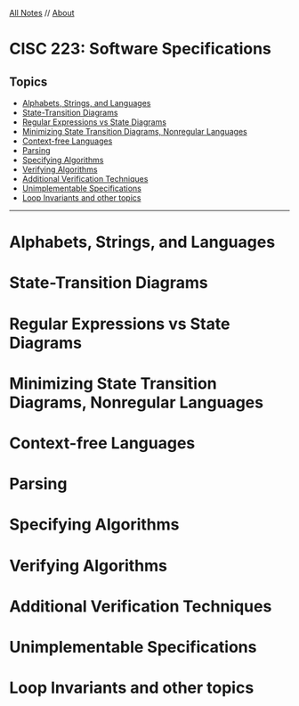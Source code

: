 <style>
h1 a {
  display: none;
}
</style>

[All Notes](http://karishmadaga.com/course-notes) // [About](http://karishmadaga.com)
# CISC 223: Software Specifications

## Topics

* [Alphabets, Strings, and Languages](#alph-str-lang)
* [State-Transition Diagrams](#alph-str-lang)
* [Regular Expressions vs State Diagrams](#reg-exp)
* [Minimizing State Transition Diagrams, Nonregular Languages](#min-state-trans-diagrams)
* [Context-free Languages](#context-free-lang)
* [Parsing](#parsing)
* [Specifying Algorithms](#specifying-alg)
* [Verifying Algorithms](#verifying-alg)
* [Additional Verification Techniques](#more-verification)
* [Unimplementable Specifications](#more-verification)
* [Loop Invariants and other topics](#loop-invariants)

<hr>
<h1 id="#alph-str-lang">Alphabets, Strings, and Languages</h1>

<h1 id="#state-transition">State-Transition Diagrams</h1>

<h1 id="#reg-exp">Regular Expressions vs State Diagrams</h1>

<h1 id="#min-state-trans-diagrams">Minimizing State Transition Diagrams, Nonregular Languages</h1>

<h1 id="#context-free-lang">Context-free Languages</h1>
<h1 id="#parsing">Parsing</h1>
<h1 id="#specifying-alg">Specifying Algorithms</h1>
<h1 id="#verifying-alg">Verifying Algorithms</h1>
<h1 id="#more-verification">Additional Verification Techniques</h1>
<h1 id="#unimplementable">Unimplementable Specifications</h1>
<h1 id="#loop-invariants">Loop Invariants and other topics</h1>
